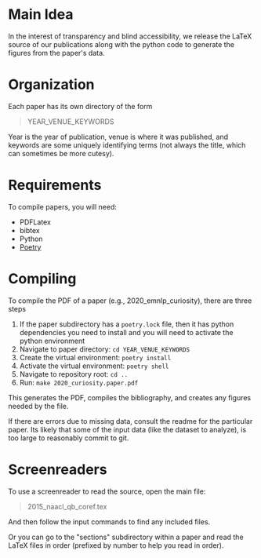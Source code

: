 # Main Idea

In the interest of transparency and blind accessibility, we release the LaTeX
source of our publications along with the python code to generate the figures
from the paper's data.

# Organization

Each paper has its own directory of the form

> YEAR_VENUE_KEYWORDS

Year is the year of publication, venue is where it was published, and keywords
are some uniquely identifying terms (not always the title, which can sometimes
be more cutesy).

# Requirements

To compile papers, you will need:

- PDFLatex
- bibtex
- Python
- [Poetry](https://python-poetry.org)

# Compiling

To compile the PDF of a paper (e.g., 2020_emnlp_curiosity), there are three steps

1. If the paper subdirectory has a `poetry.lock` file, then it has python dependencies you need to install and you will need to activate the python environment
1. Navigate to paper directory: `cd YEAR_VENUE_KEYWORDS`
1. Create the virtual environment: `poetry install`
1. Activate the virtual environment: `poetry shell`
1. Navigate to repository root: `cd ..`
1. Run: `make 2020_curiosity.paper.pdf`

This generates the PDF, compiles the bibliography, and creates any figures
needed by the file.

If there are errors due to missing data, consult the readme for the particular paper. Its likely that some of the input data (like the dataset to analyze), is too large to reasonably commit to git.

# Screenreaders

To use a screenreader to read the source, open the main file:

> 2015_naacl_qb_coref.tex

And then follow the input commands to find any included files.

Or you can go to the "sections" subdirectory within a paper and read the LaTeX
files in order (prefixed by number to help you read in order).

